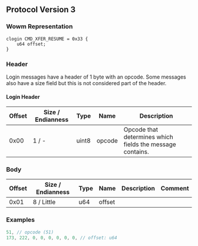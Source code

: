 ## Protocol Version 3

### Wowm Representation
```rust,ignore
clogin CMD_XFER_RESUME = 0x33 {
    u64 offset;
}
```
### Header
Login messages have a header of 1 byte with an opcode. Some messages also have a size field but this is not considered part of the header.

#### Login Header
| Offset | Size / Endianness | Type   | Name   | Description |
| ------ | ----------------- | ------ | ------ | ----------- |
| 0x00   | 1 / -             | uint8  | opcode | Opcode that determines which fields the message contains.|
### Body
| Offset | Size / Endianness | Type | Name | Description | Comment |
| ------ | ----------------- | ---- | ---- | ----------- | ------- |
| 0x01 | 8 / Little | u64 | offset |  |  |
### Examples
```c
51, // opcode (51)
173, 222, 0, 0, 0, 0, 0, 0, // offset: u64
```
